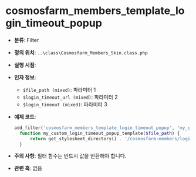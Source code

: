# cosmosfarm_members_template_login_timeout_popup

- **분류**: Filter
- **정의 위치**: `..\class\Cosmosfarm_Members_Skin.class.php`
- **실행 시점**: 
- **인자 정보**:
  - `$file_path (mixed)`: 파라미터 1
  - `$login_timeout_url (mixed)`: 파라미터 2
  - `$login_timeout (mixed)`: 파라미터 3
- **예제 코드**:

  ```php
  add_filter('cosmosfarm_members_template_login_timeout_popup', 'my_custom_login_timeout_popup_template');
    function my_custom_login_timeout_popup_template($file_path) {
        return get_stylesheet_directory() . '/cosmosfarm-members/login-timeout-popup.php';
    }
  ```

- **주의 사항**: 필터 함수는 반드시 값을 반환해야 합니다.
- **관련 훅**: 없음
